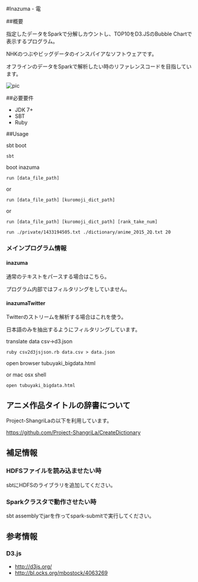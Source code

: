 #Inazuma - 電

##概要

指定したデータをSparkで分解しカウントし、TOP10をD3.JSのBubble Chartで表示するプログラム。

NHKのつぶやビッグデータのインスパイアなソフトウェアです。

オフラインのデータをSparkで解析したい時のリファレンスコードを目指しています。


![pic](http://i.imgur.com/m2EPkHt.png)

##必要要件

* JDK 7+
* SBT
* Ruby

##Usage

sbt boot

``sbt``

boot inazuma

``run [data_file_path]``

or

``run [data_file_path] [kuromoji_dict_path]``

or 

``run [data_file_path] [kuromoji_dict_path] [rank_take_num]``

``run ./private/1433194505.txt ./dictionary/anime_2015_2Q.txt 20``

### メインプログラム情報
 
#### inazuma

通常のテキストをパースする場合はこちら。

プログラム内部ではフィルタリングをしていません。

#### inazumaTwitter

Twitterのストリームを解析する場合はこれを使う。

日本語のみを抽出するようにフィルタリングしています。


translate data csv->d3.json

``ruby csv2d3jsjson.rb data.csv > data.json``

open browser tubuyaki_bigdata.html

or mac osx shell

``open tubuyaki_bigdata.html``

## アニメ作品タイトルの辞書について

Project-ShangriLaの以下を利用しています。

https://github.com/Project-ShangriLa/CreateDictionary

## 補足情報

### HDFSファイルを読み込ませたい時

sbtにHDFSのライブラリを追加してください。

### Sparkクラスタで動作させたい時

sbt assemblyでjarを作ってspark-submitで実行してください。

## 参考情報

### D3.js
* http://d3js.org/
* http://bl.ocks.org/mbostock/4063269